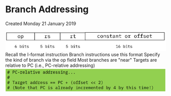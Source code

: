 # Branch Addressing
Created Monday 21 January 2019

![](./Branch_Addressing/pasted_image.png)
Recall the I-format instruction
Branch instructions use this format
Specify the kind of branch via the op field
Most branches are "near"
Targets are relative to PC (i.e., PC-relative addressing)
![](./Branch_Addressing/pasted_image001.png)


